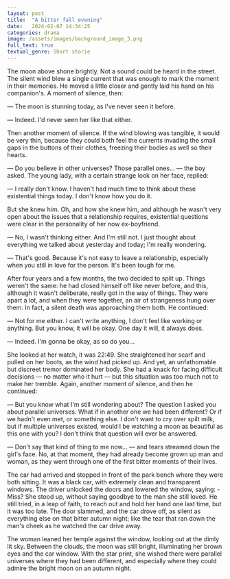 ```yaml
---
layout: post
title:  "A bitter fall evening"
date:   2024-02-07 14:34:25
categories: drama
image: /assets/images/background_image_3.png
full_text: true
textual_genre: Short storie
---
```

The moon above shone brightly. Not a sound could be heard in the street. The silent wind blew a single current that was enough to mark the moment in their memories. He moved a little closer and gently laid his hand on his companion's. A moment of silence, then:

— The moon is stunning today, as I've never seen it before.

— Indeed. I'd never seen her like that either.

Then another moment of silence. If the wind blowing was tangible, it would be very thin, because they could both feel the currents invading the small gaps in the buttons of their clothes, freezing their bodies as well so their hearts.

— Do you believe in other universes? Those parallel ones... — the boy asked. The young lady, with a certain strange look on her face, replied:

— I really don't know. I haven't had much time to think about these existential things today. I don't know how you do it. 

But she knew him. Oh, and how she knew him, and although he wasn't very open about the issues that a relationship requires, existential questions were clear in the personality of her now ex-boyfriend. 

— No, I wasn't thinking either. And I'm still not. I just thought about everything we talked about yesterday and today; I'm really wondering. 

— That's good. Because it's not easy to leave a relationship, especially when you still in love for the person. It's been tough for me.

After four years and a few months, the two decided to split up. Things weren't the same: he had closed himself off like never before, and this, although it wasn't deliberate, really got in the way of things. They were apart a lot, and when they were together, an air of strangeness hung over them. In fact, a silent death was approaching them both. He continued:

— Not for me either. I can't write anything, I don't feel like working or anything. But you know, it will be okay. One day it will, it always does. 

— Indeed. I'm gonna be okay, as so do you...

She looked at her watch, it was 22:49. She straightened her scarf and pulled on her boots, as the wind had picked up. And yet, an unfathomable but discreet tremor dominated her body. She had a knack for facing difficult decisions — no matter who it hurt — but this situation was too much not to make her tremble. Again, another moment of silence, and then he continued:

— But you know what I'm still wondering about? The question I asked you about parallel universes. What if in another one we had been different? Or if we hadn't even met, or something else. I don't want to cry over spilt milk, but if multiple universes existed, would I be watching a moon as beautiful as this one with you? I don't think that question will ever be answered. 

— Don't say that kind of thing to me now... — and tears streamed down the girl's face. No, at that moment, they had already become grown up man and woman, as they went through one of the first bitter moments of their lives.

The car had arrived and stopped in front of the park bench where they were both sitting. It was a black car, with extremely clean and transparent windows. The driver unlocked the doors and lowered the window, saying: - Miss? She stood up, without saying goodbye to the man she still loved. He still tried, in a leap of faith, to reach out and hold her hand one last time, but it was too late. The door slammed, and the car drove off, as silent as everything else on that bitter autumn night; like the tear that ran down the man's cheek as he watched the car drive away. 

The woman leaned her temple against the window, looking out at the dimly lit sky. Between the clouds, the moon was still bright, illuminating her brown eyes and the car window. With the star print, she wished there were parallel universes where they had been different, and especially where they could admire the bright moon on an autumn night.
